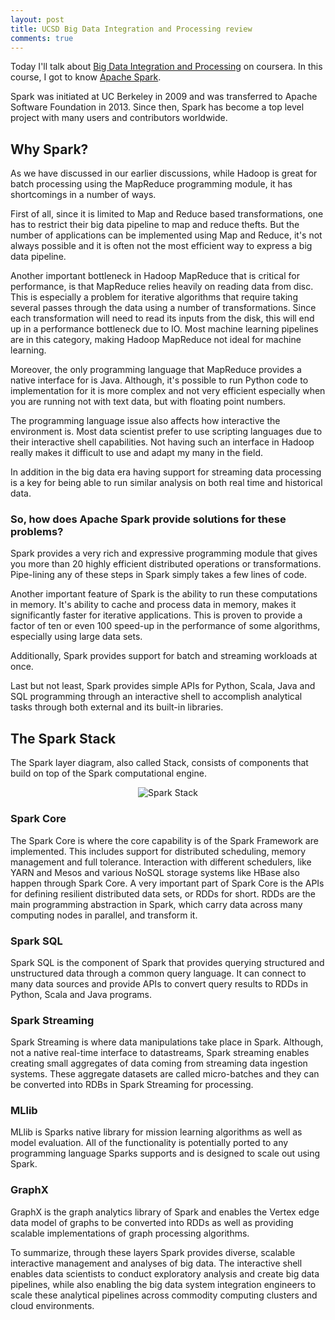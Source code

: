 ```yaml
---
layout: post
title: UCSD Big Data Integration and Processing review
comments: true
---
```


Today I'll talk about [Big Data Integration and Processing][Big Data Integration and Processing]
on coursera. In this course, I got to know [Apache Spark][Apache Spark].

Spark was initiated at UC Berkeley in 2009 and was transferred to Apache
Software Foundation in 2013. Since then, Spark has become a top level project
with many users and contributors worldwide.

## Why Spark?

As we have discussed in our earlier discussions, while Hadoop is great for batch
processing using the MapReduce programming module, it has shortcomings in a
number of ways.

First of all, since it is limited to Map and Reduce based transformations, one
has to restrict their big data pipeline to map and reduce thefts. But the number
of applications can be implemented using Map and Reduce, it's not always
possible and it is often not the most efficient way to express a big data
pipeline.

Another important bottleneck in Hadoop MapReduce that is critical for
performance, is that MapReduce relies heavily on reading data from disc. This is
especially a problem for iterative algorithms that require taking several passes
through the data using a number of transformations. Since each transformation
will need to read its inputs from the disk, this will end up in a performance
bottleneck due to IO. Most machine learning pipelines are in this category,
making Hadoop MapReduce not ideal for machine learning.

Moreover, the only programming language that MapReduce provides a native
interface for is Java. Although, it's possible to run Python code to
implementation for it is more complex and not very efficient especially when you
are running not with text data, but with floating point numbers.

The programming language issue also affects how interactive the environment is.
Most data scientist prefer to use scripting languages due to their interactive
shell capabilities. Not having such an interface in Hadoop really makes it
difficult to use and adapt my many in the field.

In addition in the big data era having support for streaming data processing is
a key for being able to run similar analysis on both real time and historical
data.

### So, how does Apache Spark provide solutions for these problems?

Spark provides a very rich and expressive programming module that gives you more
than 20 highly efficient distributed operations or transformations. Pipe-lining
any of these steps in Spark simply takes a few lines of code.

Another important feature of Spark is the ability to run these computations in
memory. It's ability to cache and process data in memory, makes it significantly
faster for iterative applications. This is proven to provide a factor of ten or
even 100 speed-up in the performance of some algorithms, especially using large
data sets.

Additionally, Spark provides support for batch and streaming workloads at once.

Last but not least, Spark provides simple APIs for Python, Scala, Java and SQL
programming through an interactive shell to accomplish analytical tasks through
both external and its built-in libraries. 

## The Spark Stack

The Spark layer diagram, also called Stack, consists of components that build on
top of the Spark computational engine.

<p align="center">
  <img alt="Spark Stack" src="{{ site.baseurl }}/images/20170217-spark-stack.png"/>
</p>

### Spark Core

The Spark Core is where the core capability is of the Spark Framework are
implemented. This includes support for distributed scheduling, memory management
and full tolerance. Interaction with different schedulers, like YARN and Mesos
and various NoSQL storage systems like HBase also happen through Spark Core. A
very important part of Spark Core is the APIs for defining resilient distributed
data sets, or RDDs for short. RDDs are the main programming abstraction in Spark,
which carry data across many computing nodes in parallel, and transform it.

### Spark SQL

Spark SQL is the component of Spark that provides querying structured and
unstructured data through a common query language. It can connect to many data
sources and provide APIs to convert query results to RDDs in Python, Scala and
Java programs.

### Spark Streaming

Spark Streaming is where data manipulations take place in Spark. Although, not a
native real-time interface to datastreams, Spark streaming enables creating
small aggregates of data coming from streaming data ingestion systems. These
aggregate datasets are called micro-batches and they can be converted into RDBs
in Spark Streaming for processing.

### MLlib

MLlib is Sparks native library for mission learning algorithms as well as model
evaluation. All of the functionality is potentially ported to any programming
language Sparks supports and is designed to scale out using Spark.

### GraphX

GraphX is the graph analytics library of Spark and enables the Vertex edge data
model of graphs to be converted into RDDs as well as providing scalable
implementations of graph processing algorithms.

To summarize, through these layers Spark provides diverse, scalable interactive
management and analyses of big data. The interactive shell enables data
scientists to conduct exploratory analysis and create big data pipelines, while
also enabling the big data system integration engineers to scale these
analytical pipelines across commodity computing clusters and cloud environments.

[Big Data Integration and Processing]: https://www.coursera.org/learn/big-data-integration-processing
[Apache Spark]: http://spark.apache.org

